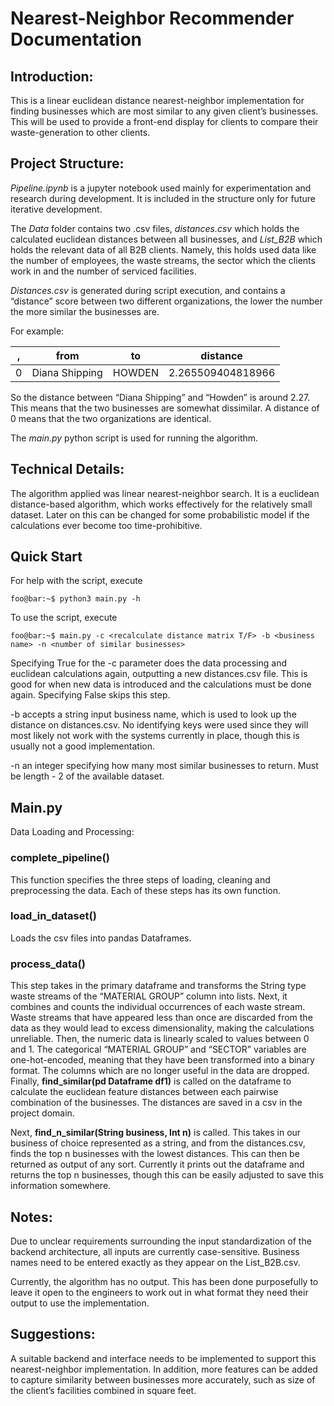# Nearest-Neighbor Recommender Documentation

## Introduction:

This is a linear euclidean distance nearest-neighbor implementation for finding businesses which are most similar to any given client’s businesses. This will be used to provide a front-end display for clients to compare their waste-generation to other clients.

## Project Structure:

*Pipeline.ipynb* is a jupyter notebook used mainly for experimentation and research during development. It is included in the structure only for future iterative development. 

The *Data* folder contains two .csv files, *distances.csv* which holds the calculated euclidean distances between all businesses, and *List_B2B* which holds the relevant data of all B2B clients. Namely, this holds used data like the number of employees, the waste streams, the sector which the clients work in and the number of serviced facilities.

*Distances.csv* is generated during script execution, and contains a “distance” score between two different organizations, the lower the number the more similar the businesses are.

For example:

| , | from | to | distance |
| ----------- | ----------- | ----------- | ----------- |
| 0 | Diana Shipping | HOWDEN | 2.265509404818966 |

So the distance between “Diana Shipping” and “Howden” is around 2.27. This means that the two businesses are somewhat dissimilar. A distance of 0 means that the two organizations are identical.

The *main.py* python script is used for running the algorithm. 

## Technical Details:
The algorithm applied was linear nearest-neighbor search. It is a euclidean distance-based algorithm, which works effectively for the relatively small dataset. Later on this can be changed for some probabilistic model if the calculations ever become too time-prohibitive.

## Quick Start

For help with the script, execute

```console
foo@bar:~$ python3 main.py -h
```

To use the script, execute

```console
foo@bar:~$ main.py -c <recalculate distance matrix T/F> -b <business name> -n <number of similar businesses>
```

Specifying True for the -c parameter does the data processing and euclidean calculations again, outputting a new distances.csv file. This is good for when new data is introduced and the calculations must be done again. Specifying False skips this step.

-b accepts a string input business name, which is used to look up the distance on distances.csv. No identifying keys were used since they will most likely not work with the systems currently in place, though this is usually not a good implementation.

-n an integer specifying how many most similar businesses to return. Must be length - 2 of the available dataset.

## Main.py

Data Loading and Processing:

### complete_pipeline()

This function specifies the three steps of loading, cleaning and preprocessing the data. Each of these steps has its own function.

### load_in_dataset()

Loads the csv files into pandas Dataframes.

### process_data()

This step takes in the primary dataframe and transforms the String type waste streams of the “MATERIAL GROUP” column into lists. Next, it combines and counts the individual occurrences of each waste stream. Waste streams that have appeared less than once are discarded from the data as they would lead to excess dimensionality, making the calculations unreliable. Then, the numeric data is linearly scaled to values between 0 and 1. The categorical “MATERIAL GROUP” and “SECTOR” variables are one-hot-encoded, meaning that they have been transformed into a binary format. The columns which are no longer useful in the data are dropped. Finally, **find_similar(pd Dataframe df1)** is called on the dataframe to calculate the euclidean feature distances between each pairwise combination of the businesses. The distances are saved in a csv in the project domain.

Next, **find_n_similar(String business, Int n)** is called. This takes in our business of choice represented as a string, and from the distances.csv, finds the top n businesses with the lowest distances. This can then be returned as output of any sort. Currently it prints out the dataframe and returns the top n businesses, though this can be easily adjusted to save this information somewhere.

## Notes:
Due to unclear requirements surrounding the input standardization of the backend architecture, all inputs are currently case-sensitive. Business names need to be entered exactly as they appear on the List_B2B.csv.

Currently, the algorithm has no output. This has been done purposefully to leave it open to the engineers to work out in what format they need their output to use the implementation.

## Suggestions:
A suitable backend and interface needs to be implemented to support this nearest-neighbor implementation. In addition, more features can be added to capture similarity between businesses more accurately, such as size of the client’s facilities combined in square feet.

